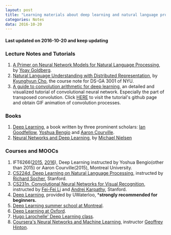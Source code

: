 ```yaml
---
layout: post
title: "Learning materials about deep learning and natural language processing"
categories: Notes
data: 2016-10-20
---
```


#### **Last updated on 2016-10-20 and keep updating**

### Lecture Notes and Tutorials
1. [A Primer on Neural Network Models for Natural Language Processing], by [Yoav Goldberg].
2. [Natural Language Understanding with Distributed Representation], by [Kyunghyun Cho], the course note for DS-GA 3001 of NYU.
3. [A guide to convolution arithmetic for deep learning], an detailed and visualized tutorial of convolutional neural network. Especially the part of transposed convolution. Click [HERE](https://github.com/vdumoulin/conv_arithmetic) to visit the tutorial's github page and obtain GIF animation of convolution processes.

### Books
1. [Deep Learning], a book written by three prominent scholars: [Ian Goodfellow], [Yoshua Bengio] and [Aaron Courville].
2. [Neural Networks and Deep Learning], by [Michael Nielsen]

### Courses and MOOCs
1. IFT6266([2015](https://ift6266h15.wordpress.com/), [2016](https://ift6266h16.wordpress.com/)), Deep Learning instructed by Yoshua Bengio(other than 2015) or Aaron Courville(2015), Montreal University. 
2. [CS224d, Deep Learning on Natural Language Processing], instructed by [Richard Socher], Stanford. 
3. [CS231n, Convolutional Neural Networks for Visual Recognition], instructed by [Fei-Fei Li] and [Andrej Karpathy], Stanford.
4. [Deep Learning](https://uwaterloo.ca/data-science/deep-learning), provided by UWaterloo, ***strongly recommended for beginners.**
5. [Deep Learning summer school at Montreal].
6. [Deep Learning at Oxford].
7. [Hugo Larochelle' Deep Learning class].
8. [Coursera's Neural Networks and Machine Learning], instructor [Geoffrey Hinton].


[A Primer on Neural Network Models for Natural Language Processing]:https://arxiv.org/abs/1510.00726
[Natural Language Understanding with Distributed Representation]:https://arxiv.org/abs/1511.07916
[A guide to convolution arithmetic for deep learning]:https://arxiv.org/abs/1603.07285
[Deep Learning]:http://www.deeplearningbook.org/


[Neural Networks and Deep Learning]:http://neuralnetworksanddeeplearning.com/
[CS224d, Deep Learning on Natural Language Processing]:http://cs224d.stanford.edu/
[CS231n, Convolutional Neural Networks for Visual Recognition]:http://cs231n.stanford.edu/
[Deep Learning summer school at Montreal]:https://www.youtube.com/results?search_query=deep+learning+summer+school+2016
[Deep Learning at Oxford]:https://www.youtube.com/results?search_query=deep+learning+oxford
[Hugo Larochelle' Deep Learning class]:https://www.youtube.com/playlist?list=PL6Xpj9I5qXYEcOhn7TqghAJ6NAPrNmUBH
[Coursera's Neural Networks and Machine Learning]:https://www.coursera.org/learn/neural-networks

[Fei-Fei Li]:http://vision.stanford.edu/index.html
[Andrej Karpathy]:http://cs.stanford.edu/people/karpathy/

[Yoav Goldberg]:https://www.cs.bgu.ac.il/~yoavg/uni/
[Kyunghyun Cho]:http://www.kyunghyuncho.me/
[Michael Nielsen]:http://michaelnielsen.org/
[Ian Goodfellow]:http://research.google.com/pubs/IanGoodfellow.html
[Yoshua Bengio]:http://www.iro.umontreal.ca/~bengioy/yoshua_en/index.html
[Aaron Courville]:https://aaroncourville.wordpress.com/
[Richard Socher]:http://www.socher.org/
[Geoffrey Hinton]:http://www.cs.toronto.edu/~hinton/